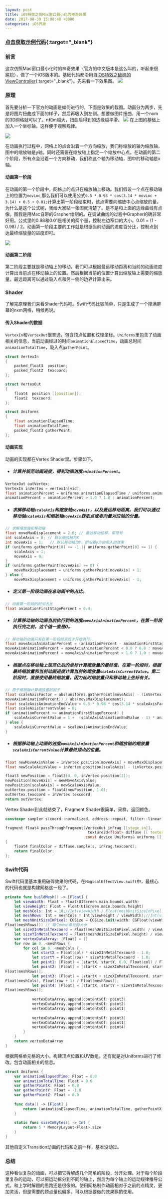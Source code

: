 ```yaml
---
layout: post
title: iOS特效之仿Mac窗口最小化的神奇效果
date: 2017-08-30 15:08:48 +0800
categories: iOS开发
---
```

### [点击获取示例代码](https://github.com/SquarePants1991/MagicalTransition){:target="_blank"}


### 前言
这次仿照Mac窗口最小化时的神奇效果（官方的中文版本是这么叫的，听起来很尴尬），做了一个iOS版本的。基础代码都沿用自[iOS特效之破碎的ViewController](http://www.gltech.win/ios%E5%BC%80%E5%8F%91/2017/08/23/iOS%E7%89%B9%E6%95%88%E4%B9%8B%E7%A0%B4%E7%A2%8E%E7%9A%84ViewController.html){:target="_blank"}。先来看一下效果图。
![](http://upload-images.jianshu.io/upload_images/2949750-d1cbe401ab908395.jpg?imageMogr2/auto-orient/strip)

### 原理
首先要分析一下官方的动画是如何进行的，下面是效果的截图。动画分为两步，先是将图片扭曲成下面的样子，然后再吸入到左侧。想要做图片扭曲，用一个nxm的3D网格就可以了。n和m越大，扭曲后得到的边缘越平滑。
![](http://upload-images.jianshu.io/upload_images/2949750-99edd09126aa5ea6.png?imageMogr2/auto-orient/strip%7CimageView2/2/w/1240)
在上图的基础上加入一个坐标轴，这样便于观察规律。

![](http://upload-images.jianshu.io/upload_images/2949750-341dd164c5ae9927.png?imageMogr2/auto-orient/strip%7CimageView2/2/w/1240)

在动画执行过程中，网格上的点会沿着一个方向缩放，我们称缩放的轴为缩放轴，图中的缩放轴是y轴。同时还需要在缩放轴上指定一个缩放中心点。在动画的第二个阶段，所有点会沿着一个方向移动，我们称这个轴为移动轴，图中的移动轴是x轴。

#### 动画第一阶段
在动画的第一个阶段中，网格上的点只在缩放轴上移动。我们假设一个点在移动轴上的位置为`movLoc`,那么我们可以使用公式`0.5 * 0.98 * cos(3.14 * movLoc + 3.14) + 0.5 + 0.01;`计算出第一阶段结束时，该点需要向缩放中心点缩放的量。为什么是这个公式呢，我给大家贴一张图就清楚了。是不是和上面的边缘曲线有点像。图我是用Mac自带的Grapher绘制的。在调试曲线的过程中Grapher的确非常好用。公式里的0.98和0.01是相关的两个量，控制左边窄口的大小。0.01 = (1 - 0.98) / 2。动画第一阶段主要的工作就是根据当前动画的进度百分比，控制点到达最终缩放量的进度即可。

![](http://upload-images.jianshu.io/upload_images/2949750-998a1a715c9f7733.png?imageMogr2/auto-orient/strip%7CimageView2/2/w/1240)

#### 动画第二阶段
第二阶段主要就是移动轴上的移动，我们可以根据最远移动距离和当前的动画进度计算出当前点在移动轴上的位置。然后根据当前的位置计算出缩放轴上需要的缩放量。最远距离可以通过吸入点和另一侧的边界计算出来。

### Shader
了解完原理我们来看Shader代码吧。Swift代码比较简单，只是生成了一个撑满屏幕的nxm网格，稍候再说。
#### 传入Shader的数据
`VertexIn`和`VertexOut`很普通，包含顶点位置和纹理坐标。`Uniforms`里包含了动画相关的信息，当前动画经过的时间`animationElapsedTime`，动画总时间`animationTotalTime`，吸入点`gatherPoint`。
```c
struct VertexIn
{
    packed_float3  position;
    packed_float2  texcoord;
};

struct VertexOut
{
    float4  position [[position]];
    float2  texcoord;
};

struct Uniforms
{
    float animationElapsedTime;
    float animationTotalTime;
    packed_float3 gatherPoint;
};
```

#### 动画实现
动画的实现都在Vertex Shader里。步骤如下。
* ##### 计算并规范动画进度，得到动画进度`animationPercent`。
```c
VertexOut outVertex;
VertexIn inVertex = vertexIn[vid];
float animationPercent = uniforms.animationElapsedTime / uniforms.animationTotalTime;
animationPercent = animationPercent > 1.0 ? 1.0 : animationPercent;
```
* ##### 求解移动轴`scaleAxis`和缩放轴`moveAxis`，以及最远移动距离。我们可以通过移动轴`scaleAxis`和缩放轴`moveAxis`获取点或者向量对应轴的分量。
```c
// 求解缩放轴和移动轴
float moveMaxDisplacement = 2.0; // 最远移动位移，带符号
int scaleAxis = 0; // 默认缩放轴为X
int moveAxis = 1;   // 默认移动轴为Y，即沿着y方向吸入的效果
if (uniforms.gatherPoint[0] <= -1 || uniforms.gatherPoint[0] >= 1) {
    scaleAxis = 1;
    moveAxis = 0;
}
if (uniforms.gatherPoint[moveAxis] >= 0) {
    moveMaxDisplacement = uniforms.gatherPoint[moveAxis] + 1;
} else {
    moveMaxDisplacement = uniforms.gatherPoint[moveAxis] - 1;
```

* ##### 定义第一阶段动画在总动画中的占比。
```c
// 动画第一阶段的时间占比
float animationFirstStagePercent = 0.4;
```
* ##### 计算移动轴的动画当前执行到的进度`moveAxisAnimationPercent`，在第一阶段执行完之前，这个值一直是0。
```c
// 移动轴的动画只有在第一阶段结束后才开始进行。
float moveAxisAnimationPercent = (animationPercent - animationFirstStagePercent) / (1.0 - animationFirstStagePercent);
moveAxisAnimationPercent = moveAxisAnimationPercent < 0.0 ? 0.0 : moveAxisAnimationPercent;
moveAxisAnimationPercent = moveAxisAnimationPercent > 1.0 ? 1.0 : moveAxisAnimationPercent;
```

* ##### 根据点在移动轴上规范化后的坐标计算缩放量的最终值。在第一阶段时，根据最终缩放量和当前动画进度计算当前的缩放量`scaleAxisCurrentValue`。第二阶段时，直接使用最终缩放量，因为此时缩放量只和移动轴上坐标有关。
```c
// 用于缩放轴计算缩放量的因子
float scaleAxisFactor = abs(uniforms.gatherPoint[moveAxis] - (inVertex.position[moveAxis] + moveMaxDisplacement *
moveAxisAnimationPercent)) / abs(moveMaxDisplacement);
float scaleAxisAnimationEndValue = 0.5 * 0.98 * cos(3.14 * scaleAxisFactor + 3.14) + 0.5 + 0.01;
float scaleAxisCurrentValue = 0;
if (animationPercent <= animationFirstStagePercent) {
    scaleAxisCurrentValue = 1 +  (scaleAxisAnimationEndValue - 1) * animationPercent / animationFirstStagePercent;
} else {
    scaleAxisCurrentValue = scaleAxisAnimationEndValue;
}
```

* ##### 根据移动轴上动画的进度`moveAxisAnimationPercent`和缩放轴的缩放量`scaleAxisCurrentValue`计算最终顶点的位置。

```c
float newMoveAxisValue = inVertex.position[moveAxis] + moveMaxDisplacement * moveAxisAnimationPercent;
float newScaleAxisValue = inVertex.position[scaleAxis] - (inVertex.position[scaleAxis] - uniforms.gatherPoint[scaleAxis]) * (1 - scaleAxisCurrentValue);

float3 newPosition = float3(0, 0, inVertex.position[2]);
newPosition[moveAxis] = newMoveAxisValue;
newPosition[scaleAxis] = newScaleAxisValue;
outVertex.position = float4(newPosition, 1.0);
outVertex.texcoord = inVertex.texcoord;
return outVertex;
```

Vertex Shader到此就结束了，Fragment Shader很简单，采样，返回颜色。
```c
constexpr sampler s(coord::normalized, address::repeat, filter::linear);

fragment float4 passThroughFragment(VertexOut inFrag [[stage_in]],
                                     texture2d<float> diffuse [[ texture(0) ]],
                                    const device Uniforms& uniforms [[ buffer(0) ]])
{
    float4 finalColor = diffuse.sample(s, inFrag.texcoord);
    return finalColor;
};
```

### Swift代码
Swift代码里基本重用破碎效果的代码，在`MagicalEffectView.swift`中，最核心的代码也就是构建网格这一段了。
```swift
private func buildMesh() -> [Float] {
    let viewWidth: Float = Float(UIScreen.main.bounds.width)
    let viewHeight: Float = Float(UIScreen.main.bounds.height)
    let meshCols: Int = 10;//Int(viewWidth / Float(meshUnitSizeInPixel.width));
    let meshRows: Int = meshCols * Int(viewHeight / viewWidth);//Int(viewHeight / Float(meshUnitSizeInPixel.height));
    let meshUnitSizeInPixel: CGSize = CGSize.init(width: CGFloat(viewWidth / Float(meshCols)), height: CGFloat(viewHeight /
Float(meshRows))) // 每个mesh单元的大小
    let sizeXInMetalTexcoord = Float(meshUnitSizeInPixel.width) / viewWidth * 2;
    let sizeYInMetalTexcoord = Float(meshUnitSizeInPixel.height) / viewHeight * 2;
    var vertexDataArray: [Float] = []
    for row in 0..<meshRows {
        for col in 0..<meshCols {
            let startX = Float(col) * sizeXInMetalTexcoord - 1.0;
            let startY = Float(row) * sizeYInMetalTexcoord - 1.0;
            let point1: [Float] = [startX, startY, 0.0, Float(col) / Float(meshCols), Float(row) / Float(meshRows)];
            let point2: [Float] = [startX + sizeXInMetalTexcoord, startY, 0.0, Float(col + 1) / Float(meshCols), Float(row) /
Float(meshRows)];
            let point3: [Float] = [startX + sizeXInMetalTexcoord, startY + sizeYInMetalTexcoord, 0.0, Float(col + 1) /
Float(meshCols), Float(row + 1) / Float(meshRows)];
            let point4: [Float] = [startX, startY + sizeYInMetalTexcoord, 0.0, Float(col) / Float(meshCols), Float(row + 1) /
Float(meshRows)];
            
            vertexDataArray.append(contentsOf: point3)
            vertexDataArray.append(contentsOf: point2)
            vertexDataArray.append(contentsOf: point1)
            
            vertexDataArray.append(contentsOf: point3)
            vertexDataArray.append(contentsOf: point1)
            vertexDataArray.append(contentsOf: point4)
        }
    }
    return vertexDataArray
}
```
根据网格单元格的大小，构建顶点位置和UV数组。还有就是对Uniforms进行了修改。包含动画相关的信息。
```swift
struct Uniforms {
    var animationElapsedTime: Float = 0.0
    var animationTotalTime: Float = 0.6
    var gatherPointX: Float = 0.8
    var gatherPointY: Float = -1.0
    var gatherPointZ: Float = 0.0
    
    func data() -> [Float] {
        return [animationElapsedTime, animationTotalTime, gatherPointX, gatherPointY, gatherPointZ];
    }
    
    static func sizeInBytes() -> Int {
        return 5 * MemoryLayout<Float>.size
    }
}
```
其他自定义Transition动画的代码和之前一样，基本没动过。

### 总结
这种看似复杂的动画，可以把它拆解成几个简单的阶段，分开处理。对于每个阶段里复杂的运动，可以把运动拆分到不同的轴上，然后为每个轴上的运动规律推导公式。和上学时解题的思路还是很像的。使用网格制作动画相对于之前的点精灵，更加灵活，但是需要的顶点量也偏多。可以根据要做的效果斟酌使用。
